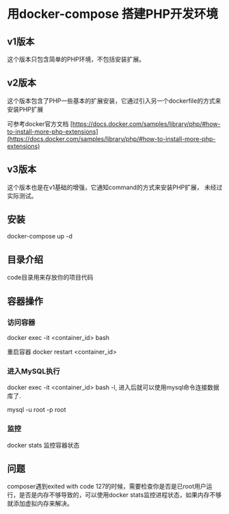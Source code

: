 # 用docker-compose 搭建PHP开发环境

## v1版本
这个版本只包含简单的PHP环境，不包括安装扩展。

## v2版本
这个版本包含了PHP一些基本的扩展安装，它通过引入另一个dockerfile的方式来安装PHP扩展

可参考docker官方文档 [https://docs.docker.com/samples/library/php/#how-to-install-more-php-extensions](https://docs.docker.com/samples/library/php/#how-to-install-more-php-extensions)

## v3版本
这个版本也是在v1基础的增强，它通知command的方式来安装PHP扩展， 未经过实际测试。



## 安装

docker-compose up -d

## 目录介绍

code目录用来存放你的项目代码


## 容器操作

### 访问容器
docker exec -it <container_id> bash

重启容器
docker restart <container_id>

### 进入MySQL执行
docker exec -it <container_id> bash -l, 进入后就可以使用mysql命令连接数据库了.

mysql -u root -p root

### 监控
docker stats 监控容器状态

## 问题

composer遇到exited with code 127的时候，需要检查你是否是已root用户运行，是否是内存不够导致的，可以使用docker stats监控进程状态，如果内存不够就添加虚拟内存来解决。